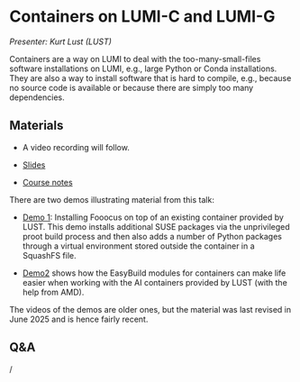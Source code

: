 # Containers on LUMI-C and LUMI-G

*Presenter: Kurt Lust (LUST)*

Containers are a way on LUMI to deal with the too-many-small-files software
installations on LUMI, e.g., large Python or Conda installations. They are also a 
way to install software that is hard to compile, e.g., because no source code is
available or because there are simply too many dependencies.


## Materials

<!--
Materials will be made available after the lecture
-->

<!--
<video src="https://462000265.lumidata.eu/2day-20251020/recordings/205-Containers.mp4" controls="controls"></video>
-->

-   A video recording will follow.

-   [Slides](https://462000265.lumidata.eu/2day-20251020/files/LUMI-2day-20251020-205-Containers.pdf)

-   [Course notes](205-Containers.md)

There are two demos illustrating material from this talk:

-   [Demo 1](Demo1.md): Installing Fooocus on top of an existing container provided by LUST.
    This demo installs additional SUSE packages via the unprivileged proot build process and 
    then also adds a number of Python packages through a virtual environment stored outside 
    the container in a SquashFS file.

-   [Demo2](Demo2.md) shows how the EasyBuild modules for containers can make life easier
    when working with the AI containers provided by LUST (with the help from AMD). 

The videos of the demos are older ones, but the material was last revised in June 2025 and is 
hence fairly recent.

<!--
Archived materials on LUMI:

-   Slides: `/appl/local/training/2day-20251020/files/LUMI-2day-20251020-205-Containers.pdf`

-   Recording: `/appl/local/training/2day-20251020/recordings/205-Containers.mp4`
-->


## Q&A

/
